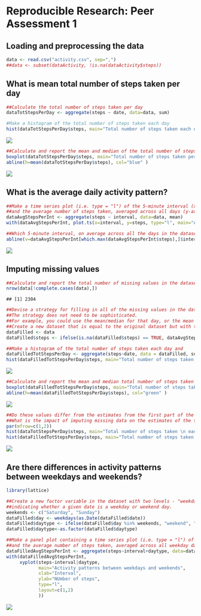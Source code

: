 # Reproducible Research: Peer Assessment 1

## Loading and preprocessing the data

```r
data <- read.csv("activity.csv", sep=",")
##data <- subset(dataActivity, !is.na(dataActivity$steps))
```

## What is mean total number of steps taken per day

```r
##Calculate the total number of steps taken per day
dataTotStepsPerDay <- aggregate(steps ~ date, data=data, sum)

#Make a histogram of the total number of steps taken each day
hist(dataTotStepsPerDay$steps, main="Total number of steps taken each day", xlab="Steps", ylab="Days Count", ylim=range(0:40), col="blue")
```

![](PA1_template_files/figure-html/unnamed-chunk-1-1.png)<!-- -->

```r
##Calculate and report the mean and median of the total number of steps taken per day
boxplot(dataTotStepsPerDay$steps, main="Total number of steps taken per day", ylab="Steps")
abline(h=mean(dataTotStepsPerDay$steps), col="blue" )
```

![](PA1_template_files/figure-html/unnamed-chunk-1-2.png)<!-- -->

## What is the average daily activity pattern?

```r
##Make a time series plot (i.e. type = "l") of the 5-minute interval (x-axis) 
##and the average number of steps taken, averaged across all days (y-axis)
dataAvgStepsPerInt <- aggregate(steps ~ interval, data=data, mean)
with(dataAvgStepsPerInt, plot.ts(x=interval, y=steps, type="l", main="Average number of steps per interval", xlab="Interval (mins)", ylab="Steps"))

##Which 5-minute interval, on average across all the days in the dataset, contains the maximum number of steps?
abline(v=dataAvgStepsPerInt[which.max(dataAvgStepsPerInt$steps),]$interval, col="blue" )
```

![](PA1_template_files/figure-html/unnamed-chunk-2-1.png)<!-- -->


## Imputing missing values

```r
##Calculate and report the total number of missing values in the dataset (i.e. the total number of rows with NAs)
nrow(data[!complete.cases(data),])
```

```
## [1] 2304
```

```r
##Devise a strategy for filling in all of the missing values in the dataset. 
##The strategy does not need to be sophisticated. 
##For example, you could use the mean/median for that day, or the mean for that 5-minute interval, etc.
##Create a new dataset that is equal to the original dataset but with the missing data filled in.
dataFilled <- data
dataFilled$steps <- ifelse(is.na(dataFilled$steps) == TRUE, dataAvgStepsPerInt$steps[dataAvgStepsPerInt$interval %in% dataFilled$interval], dataFilled$steps)

##Make a histogram of the total number of steps taken each day and 
dataFilledTotStepsPerDay <- aggregate(steps~date, data = dataFilled, sum)
hist(dataFilledTotStepsPerDay$steps, main="Total number of steps taken each day", xlab="Steps", ylab="Days Count", ylim=range(0:40), col="green")
```

![](PA1_template_files/figure-html/unnamed-chunk-3-1.png)<!-- -->

```r
##Calculate and report the mean and median total number of steps taken per day. 
boxplot(dataFilledTotStepsPerDay$steps, main="Total number of steps taken per day", ylab="Steps")
abline(h=mean(dataFilledTotStepsPerDay$steps), col="green" )
```

![](PA1_template_files/figure-html/unnamed-chunk-3-2.png)<!-- -->

```r
##Do these values differ from the estimates from the first part of the assignment? 
##What is the impact of imputing missing data on the estimates of the total daily number of steps?
par(mfrow=c(1,2))
hist(dataTotStepsPerDay$steps, main="Total number of steps taken \n each day", xlab="Steps", ylab="Days Count", ylim=range(0:40), col="blue")
hist(dataFilledTotStepsPerDay$steps, main="Total number of steps taken \n each day (Filled)", xlab="Steps", ylab="Days Count", ylim=range(0:40), col="green")
```

![](PA1_template_files/figure-html/unnamed-chunk-3-3.png)<!-- -->


## Are there differences in activity patterns between weekdays and weekends?

```r
library(lattice) 

##Create a new factor variable in the dataset with two levels - "weekday" and "weekend" 
##indicating whether a given date is a weekday or weekend day.
weekends <- c("Saturday", "Sunday")
dataFilled$day <- weekdays(as.Date(dataFilled$date))
dataFilled$daytype <- ifelse(dataFilled$day %in% weekends, "weekend", "weekday")
dataFilled$daytype<-as.factor(dataFilled$daytype)

##Make a panel plot containing a time series plot (i.e. type = "l") of the 5-minute interval (x-axis) 
##and the average number of steps taken, averaged across all weekday days or weekend days (y-axis). 
dataFilledAvgStepsPerInt <- aggregate(steps~interval+daytype, data=dataFilled, mean)
with(dataFilledAvgStepsPerInt, 
     xyplot(steps~interval|daytype, 
            main="Activity patterns between weekdays and weekends",  
            xlab="Interval", 
            ylab="NUmber of steps", 
            type="l",
            layout=c(1,2)
            ))
```

![](PA1_template_files/figure-html/unnamed-chunk-4-1.png)<!-- -->
